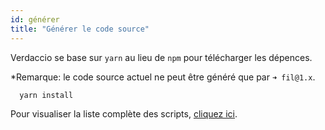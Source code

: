 ```yaml
---
id: générer
title: "Générer le code source"
---
```

Verdaccio se base sur `yarn` au lieu de `npm` pour télécharger les dépences.

*Remarque: le code source actuel ne peut être généré que par `➜ fil@1.x`.

```bash
  yarn install
```

Pour visualiser la liste complète des scripts, [cliquez ici](https://github.com/verdaccio/verdaccio/wiki/Build-Source-Code).